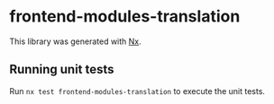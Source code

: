 # frontend-modules-translation

This library was generated with [Nx](https://nx.dev).

## Running unit tests

Run `nx test frontend-modules-translation` to execute the unit tests.
